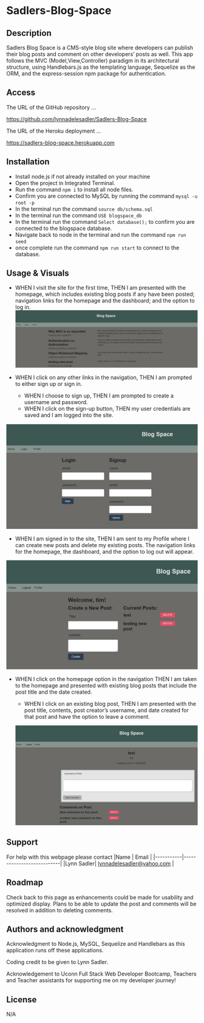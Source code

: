 # Sadlers-Blog-Space

## Description

Sadlers Blog Space is a CMS-style blog site where developers can publish their blog posts and comment on other developers’ posts as well.  This app follows the MVC (Model,View,Controller) paradigm in its architectural structure, using Handlebars.js as the templating language, Sequelize as the ORM, and the express-session npm package for authentication.

## Access

The URL of the GitHub repository ...

https://github.com/lynnadelesadler/Sadlers-Blog-Space

The URL of the Heroku deployment  ...

https://sadlers-blog-space.herokuapp.com

## Installation
- Install node.js if not already installed on your machine
- Open the project in Integrated Terminal. 
- Run the command `npm i` to install all node files.
- Confirm you are connected to MySQL by running the command `mysql -u root -p` 
- In the terminal run the command `source db/schema.sql`
- In the terminal run the command `USE blogspace_db`
- In the terminal run the command `Select database();` to confirm you are connected to the blogspace database.
- Navigate back to node in the terminal and run the command  `npm run seed`
- once complete run the command `npm run start` to connect to the database.

## Usage & Visuals

- WHEN I visit the site for the first time, THEN I am presented with the homepage, which includes existing blog posts if any have been posted; navigation links for the homepage and the dashboard; and the option to log in.
![homepage](./images/homepage.JPG)

- WHEN I click on any other links in the navigation, THEN I am prompted to either sign up or sign in.
    - WHEN I choose to sign up, THEN I am prompted to create a username and password. 
    - WHEN I click on the sign-up button, THEN my user credentials are saved and I am logged into the site.

![login](./images/login.JPG)

- WHEN I am signed in to the site, THEN I am sent to my Profile where I can create new posts and delete my existing posts. The navigation links for the homepage, the dashboard, and the option to log out will appear.

![profile](./images/profile.JPG)

- WHEN I click on the homepage option in the navigation
THEN I am taken to the homepage and presented with existing blog posts that include the post title and the date created. 

    - WHEN I click on an existing blog post, THEN I am presented with the post title, contents, post creator’s username, and date created for that post and have the option to leave a comment. 

    ![comment](./images/comment%20page.JPG)

## Support
For help with this webpage please contact
|Name | Email |
|-----------|---------------------------|
|Lynn Sadler| lynnadelesadler@yahoo.com |

## Roadmap
Check back to this page as enhancements could be made for usability and optimized display. Plans to be able to update the post and comments will be resolved in addition to deleting comments.


## Authors and acknowledgment
Acknowledgment to  Node.js, MySQL, Sequelize and Handlebars as this application runs off these applications.  

Coding credit to be given to Lynn Sadler.

Acknowledgement to Uconn Full Stack Web Developer Bootcamp, Teachers and Teacher assistants for supporting me on my developer journey!


## License
N/A


